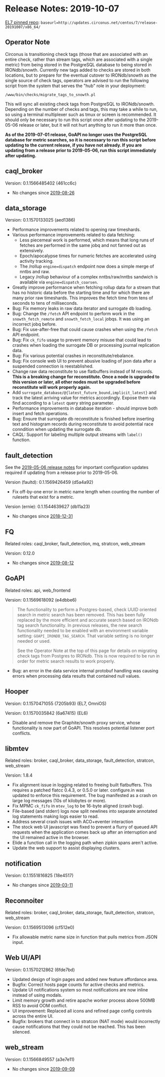 # Release Notes: 2019-10-07

[EL7 pinned
repo](https://login.circonus.com/resources/docs/inside/InstallCentos.html#el7-repo):
`baseurl=http://updates.circonus.net/centos/7/release-20191007/x86_64/`

## Operator Note

Circonus is transitioning check tags (those that are associated with an entire
check, rather than stream tags, which are associated with a single metric) from
being stored in the PostgreSQL database to being stored in IRONdb/snowth.
Currently new tags added to checks are stored in both locations, but to prepare
for the eventual cutover to IRONdb/snowth as the single source of check tags,
operators are advised to run the following script from the system that serves
the "hub" role in your deployment:

```
/www/bin/checks/migrate_tags_to_snowth.pl
```

This will sync all existing check tags from PostgreSQL to IRONdb/snowth.
Depending on the number of checks and tags, this may take a while to run, so
using a terminal multiplexer such as tmux or screen is recommended.  It should
only be necessary to run this script once after updating to the 2019-05-06
release or later, but it will not hurt anything to run it more than once.

**As of the 2019-07-01 release, GoAPI no longer uses the PostgreSQL database
for metric searches, so it is necessary to run this script before updating to
the current release, if you have not already. If you are updating from a
release prior to 2019-05-06, run this script immediately after updating.**

## caql_broker

Version: 0.1.1566485402 (461cc6c)

* No changes since [2019-08-26](/Changelog/20190826.md#caqlbroker)

## data_storage

Version: 0.1.1570133025 (aed1386)

* Performance improvements related to opening raw timeshards.
* Various performance improvements related to data fetching:
  * Less piecemeal work is performed, which means that long runs of fetches are
    performed in the same jobq and not fanned out as extensively.
  * Epoch/apocalypse times for numeric fetches are accelerated using activity
    tracking.
  * The /rollup `engine=dispatch` endpoint now does a simple merge of nntbs and
    raw.
  * Legacy /rollup behaviour of a complex nntbs/raw/nntbs sandwich is available
    via `engine=dispatch_coarsen`.
* Greatly improve performance when fetching rollup data for a stream that has
  no historic data before the starting time and for which there are many prior
  raw timeshards. This improves the fetch time from tens of seconds to tens of
  milliseconds.
* Bug: Fix memory leaks in raw data iterator and surrogate db loading.
* Bug: Change the `/fetch` API endpoint to perform work in the
  `snowth_fetch_remote` and `snowth_fetch_local` jobqs. It was using an
  incorrect jobq before.
* Bug: Fix use-after-free that could cause crashes when using the `/fetch` API
  endpoint.
* Bug: Fix `ck_fifo` usage to prevent memory misuse that could lead to crashes
  when loading the surrogate DB or processing journal replication data.
* Bug: Fix various potential crashes in reconstitute/rebalance.
* Bug: Fix console web UI to prevent abusive loading of json data after a
  suspended connection is reestablished.
* Change raw data reconstitute to use flatbuffers instead of M records. **This
  is a breaking change for reconstitute. Once a node is upgraded to this
  version or later, all other nodes must be upgraded before reconstitute will
  work properly again.**
* Add `surrogate_database/@{latest_future_bound,implicit_latest}` and track the
  latest arriving value for metrics accordingly. Expose them via find according
  to a `latest` query string parameter.
* Performance improvements in database iteration - should improve both insert
  and fetch operations.
* Bug: Ensure that surrogate db reconstitute is finished before inserting text
  and histogram records during reconstitute to avoid potential race conndition
  when updating the surrogate db.
* CAQL: Support for labeling multiple output streams with `label()` function.

## fault_detection

See the [2019-05-06 release notes](/Changelog/20190506.md#faultdetection) for
important configuration updates required if updating from a release prior to
2019-05-06.

Version (faultd): 0.1.1569426459 (d5a4a92)

* Fix off-by-one error in metric name length when counting the number of
  rulesets that exist for a metric.

Version (ernie): 0.1.1544639627 (db11a23)

* No changes since [2018-12-31](/Changelog/20181231.md#faultdetection)

## FQ

Related roles: caql_broker, fault_detection, mq, stratcon, web_stream

Version: 0.12.0

* No changes since [2019-08-12](/Changelog/20190812.md#fq)

## GoAPI

Related roles: api, web_frontend

Version: 0.1.1569618092 (e4dbbe6)

> The functionality to perform a Postgres-based, check UUID oriented search in
> metric search has been removed. This has been fully replaced by the more
> efficient and accurate search based on IRONdb tag search functionality. In
> previous releases, the new search functionality needed to be enabled with an
> environment variable setting: `GOAPI_IRONDB_TAG_SEARCH`. That variable
> setting is no longer needed or used.
>
> See the Operator Note at the top of this page for details on migrating check
> tags from Postgres to IRONdb. This is now required to be run in order for
> metric search results to work properly.

* Bug: an error in the data service internal protobuf handling was causing
  errors when processing data results that contained null values.

## Hooper

Version: 0.1.1570471055 (7205b93) (EL7, OmniOS)

Version: 0.1.1570035842 (6a67415) (EL6)

* Disable and remove the Graphite/snowth proxy service, whose functionality is
  now part of GoAPI. This resolves potential listener port conflicts.

## libmtev

Related roles: broker, caql_broker, data_storage, fault_detection, stratcon, web_stream

Version: 1.8.4

* Fix alignment issue in logging related to freeing built flatbuffers. This
  requires a patched flatcc 0.4.3, or 0.5.0 or later. configure.in was updated
  to enforce this requirement. The bug manifested as a crash on large log
  messages (10s of kilobytes or more).
* Fix MPMC `ck_fifo` in `mtev_log` to be 16-byte aligned (crash bug).
* File-based (and stderr) logs now split newlines into separate annotated log
  statements making logs easier to read.
* Address several crash issues with ACO+eventer interaction
* The stock web UI javascript was fixed to prevent a flurry of queued API
  requests when the application comes back up after an interruption and the UI
  remained active in the browser.
* Elide a function call in the logging path when zipkin spans aren't active.
* Update the web support to assist displaying clusters.

## notification

Version: 0.1.1551816825 (18e4517)

* No changes since [2019-03-11](/Changelog/20190311.md#notification)

## Reconnoiter

Related roles: broker, caql_broker, data_storage, fault_detection, stratcon, web_stream

Version: 0.1.1569513096 (cf512e0)

* Fix allowable metric name size in function that pulls metrics from JSON
  input.

## Web UI/API

Version: 0.1.1570212862 (6fde7bd)

* Updated design of login pages and added new feature affordance area.
* Bugfix: Correct hosts page counts for active checks and metrics.
* Update UI notifications system so most notifications are now inline instead
  of using modals.
* Limit memory growth and retire apache worker process above 500MB RSS to avoid
  OOM conflict.
* UI improvement: Replaced all icons and refined page config controls across
  the entire UI.
* Bugfix: brokers that connect in to stratcon (NAT mode) would incorrectly
  cause notifications that they could not be reached. This has been silenced.

## web_stream

Version: 0.1.1566849557 (a3e7e11)

* No changes since [2019-09-09](/Changelog/20190909.md#webstream)
